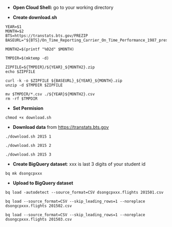 - **Open Cloud Shell:** go to your working directory

- **Create download.sh**  

```
YEAR=$1
MONTH=$2
BTS=https://transtats.bts.gov/PREZIP
BASEURL="${BTS}/On_Time_Reporting_Carrier_On_Time_Performance_1987_present"

MONTH2=$(printf "%02d" $MONTH)

TMPDIR=$(mktemp -d)

ZIPFILE=${TMPDIR}/${YEAR}_${MONTH2}.zip
echo $ZIPFILE

curl -k -o $ZIPFILE ${BASEURL}_${YEAR}_${MONTH}.zip
unzip -d $TMPDIR $ZIPFILE

mv $TMPDIR/*.csv ./${YEAR}${MONTH2}.csv
rm -rf $TMPDIR
```

- **Set Permision** 
```
chmod +x download.sh
```

- **Download data** from https://transtats.bts.gov

```
./download.sh 2015 1
```
```
./download.sh 2015 2
```

```
./download.sh 2015 3
```


- **Create BigQuery dataset**: xxx is last 3 digits of your student id

```
bq mk dsongcpxxx
```

- **Upload to BigQuery dataset** 
```
bq load -autodetect --source_format=CSV dsongcpxxx.flights 201501.csv
```
```
bq load --source_format=CSV --skip_leading_rows=1 --noreplace dsongcpxxx.flights 201502.csv
```
```
bq load --source_format=CSV --skip_leading_rows=1 --noreplace dsongcpxxx.flights 201503.csv
```

